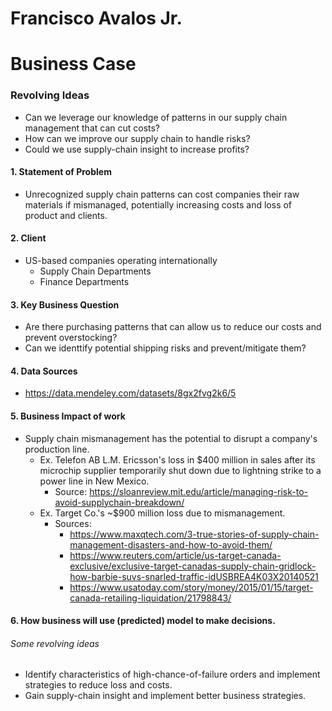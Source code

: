# Francisco Avalos Jr.

# Business Case
### Revolving Ideas
* Can we leverage our knowledge of patterns in our supply chain management that can cut costs?
* How can we improve our supply chain to handle risks?
* Could we use supply-chain insight to increase profits?

#### 1. Statement of Problem
* Unrecognized supply chain patterns can cost companies their raw materials if mismanaged, potentially increasing costs and loss of product and clients.
#### 2. Client
* US-based companies operating internationally
    * Supply Chain Departments
    * Finance Departments
#### 3. Key Business Question
* Are there purchasing patterns that can allow us to reduce our costs and prevent overstocking?
* Can we identtify potential shipping risks and prevent/mitigate them?
#### 4. Data Sources
* https://data.mendeley.com/datasets/8gx2fvg2k6/5
#### 5. Business Impact of work
* Supply chain mismanagement has the potential to disrupt a company's production line.
    * Ex. Telefon AB L.M. Ericsson's loss in $400 million in sales after its microchip supplier temporarily shut down due to lightning strike to a power line in New Mexico.
        * Source: https://sloanreview.mit.edu/article/managing-risk-to-avoid-supplychain-breakdown/
    * Ex. Target Co.'s ~$900 million loss due to mismanagement. 
        * Sources: 
            * https://www.maxqtech.com/3-true-stories-of-supply-chain-management-disasters-and-how-to-avoid-them/
            * https://www.reuters.com/article/us-target-canada-exclusive/exclusive-target-canadas-supply-chain-gridlock-how-barbie-suvs-snarled-traffic-idUSBREA4K03X20140521
            * https://www.usatoday.com/story/money/2015/01/15/target-canada-retailing-liquidation/21798843/
#### 6. How business will use (predicted) model to make decisions.
###### Some revolving ideas
* Identify characteristics of high-chance-of-failure orders and implement strategies to reduce loss and costs.
* Gain supply-chain insight and implement better business strategies.
